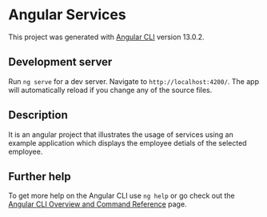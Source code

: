 # Angular Services

This project was generated with [Angular CLI](https://github.com/angular/angular-cli) version 13.0.2.

## Development server

Run `ng serve` for a dev server. Navigate to `http://localhost:4200/`. The app will automatically reload if you change any of the source files.

## Description

It is an angular project that illustrates the usage of services using an example application which displays the employee detials of the selected employee.

## Further help

To get more help on the Angular CLI use `ng help` or go check out the [Angular CLI Overview and Command Reference](https://angular.io/cli) page.
